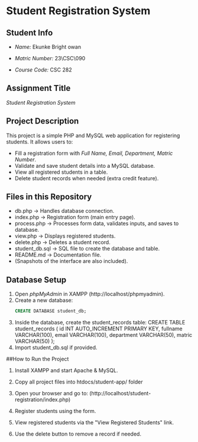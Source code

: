 # Student Registration System

## Student Info
- *Name:* Ekunke Bright owan 
- *Matric Number:* 23\CSC\090

- *Course Code:* CSC 282 

## Assignment Title
*Student Registration System*

## Project Description
This project is a simple PHP and MySQL web application for registering students. It allows users to:
- Fill a registration form with *Full Name, Email, Department, Matric Number*.  
- Validate and save student details into a MySQL database.  
- View all registered students in a table.  
- Delete student records when needed (extra credit feature).  

## Files in this Repository
- db.php → Handles database connection.  
- index.php → Registration form (main entry page).  
- process.php → Processes form data, validates inputs, and saves to database.  
- view.php → Displays registered students.  
- delete.php → Deletes a student record.  
- student_db.sql → SQL file to create the database and table.  
- README.md → Documentation file.  
- (Snapshots of the interface are also included).  

## Database Setup
1. Open *phpMyAdmin* in XAMPP (http://localhost/phpmyadmin).  
2. Create a new database:
   ```sql
   CREATE DATABASE student_db;
3. Inside the database, create the student_records table:
   CREATE TABLE student_records (
    	id INT AUTO_INCREMENT PRIMARY KEY,
      fullname VARCHAR(100),
    	email VARCHAR(100),
      department VARCHAR(50),
      matric VARCHAR(50)
   );
4. Import student_db.sql if provided.

##How to Run the Project
1. Install XAMPP and start Apache & MySQL.
2. Copy all project files into htdocs/student-app/ folder
3. Open your browser and go to:
  (http://localhost/student-registration/index.php)

4. Register students using the form.
5. View registered students via the "View Registered Students" link.
6. Use the delete button to remove a record if needed.

